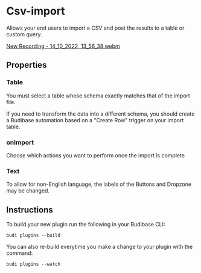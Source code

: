 # Csv-import
Allows your end users to import a CSV and post the results to a table or custom query.

[New Recording - 14_10_2022, 13_56_38.webm](https://user-images.githubusercontent.com/3524181/195852636-5fe013e0-b9c2-49eb-bab0-b7715a4cd638.webm)



## Properties

### Table
You must select a table whose schema exactly matches that of the import file.

If you need to transform the data into a different schema, you should create a Budibase automation based on a "Create Row" trigger on your import table.

### onImport

Choose which actions you want to perform once the import is complete

### Text

To allow for non-English language, the labels of the Buttons and Dropzone may be changed.

## Instructions

To build your new  plugin run the following in your Budibase CLI:
```
budi plugins --build
```

You can also re-build everytime you make a change to your plugin with the command:
```
budi plugins --watch
```

